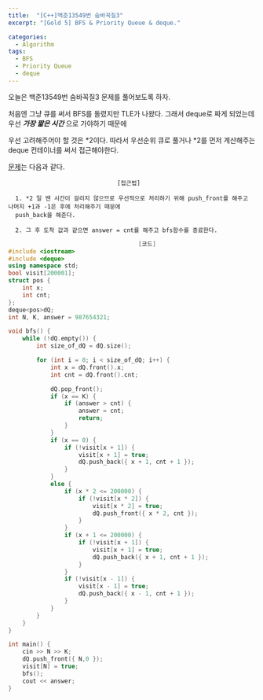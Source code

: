 ```yaml
---
title:  "[C++]백준13549번 숨바꼭질3"
excerpt: "[Gold 5] BFS & Priority Queue & deque."

categories:
  - Algorithm
tags:
  - BFS
  - Priority Queue
  - deque
---
```

오늘은 백준13549번 숨바꼭질3 문제를 풀어보도록 하자.

처음엔 그냥 큐를 써서 BFS를 돌렸지만 TLE가 나왔다. 그래서 deque로 짜게 되었는데 우선 ___가장 짧은 시간___ 으로 가야하기 때문에

우선 고려해주어야 할 것은 *2이다. 따라서 우선순위 큐로 풀거나 *2를 먼저 계산해주는 deque 컨테이너를 써서 접근해야한다.

[문제](https://www.acmicpc.net/problem/13549)는 다음과 같다.


                                   [접근법]

      1. *2 일 땐 시간이 걸리지 않으므로 우선적으로 처리하기 위해 push_front를 해주고 나머지 +1과 -1은 후에 처리해주기 때문에
      push_back을 해준다.
      
      2. 그 후 도착 값과 같으면 answer = cnt를 해주고 bfs함수를 종료한다.
      


```c++
                                     [코드]
#include <iostream>
#include <deque>
using namespace std;
bool visit[200001];
struct pos {
	int x;
	int cnt;
};
deque<pos>dQ;
int N, K, answer = 987654321;

void bfs() {
	while (!dQ.empty()) {
		int size_of_dQ = dQ.size();

		for (int i = 0; i < size_of_dQ; i++) {
			int x = dQ.front().x;
			int cnt = dQ.front().cnt;

			dQ.pop_front();
			if (x == K) {
				if (answer > cnt) {
					answer = cnt;
					return;
				}
			}
			if (x == 0) {
				if (!visit[x + 1]) {
					visit[x + 1] = true;
					dQ.push_back({ x + 1, cnt + 1 });
				}
			}
			else {
				if (x * 2 <= 200000) {
					if (!visit[x * 2]) {
						visit[x * 2] = true;
						dQ.push_front({ x * 2, cnt });
					}
				}
				if (x + 1 <= 200000) {
					if (!visit[x + 1]) {
						visit[x + 1] = true;
						dQ.push_back({ x + 1, cnt + 1 });
					}
				}
				if (!visit[x - 1]) {
					visit[x - 1] = true;
					dQ.push_back({ x - 1, cnt + 1 });
				}
			}
		}
	}
}

int main() {
	cin >> N >> K;
	dQ.push_front({ N,0 });
	visit[N] = true;
	bfs();
	cout << answer;
}
```
